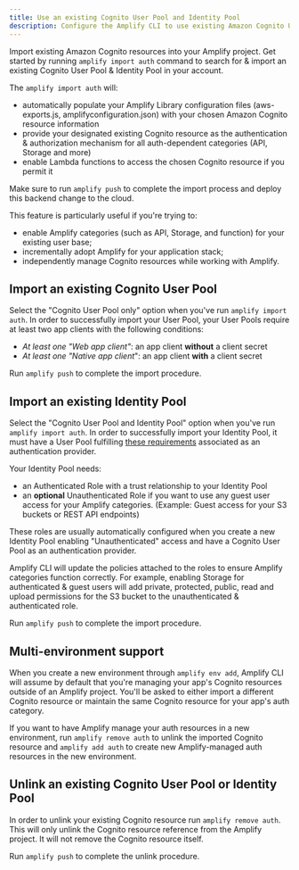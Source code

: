 ```yaml
---
title: Use an existing Cognito User Pool and Identity Pool
description: Configure the Amplify CLI to use existing Amazon Cognito User Pool and Identity Pool resources as an authentication & authorization mechanism for other Amplify categories. (API, Storage, and more)
---
```


Import existing Amazon Cognito resources into your Amplify project. Get started by running `amplify import auth` command to search for & import an existing Cognito User Pool & Identity Pool in your account. 

The `amplify import auth` will:
* automatically populate your Amplify Library configuration files (aws-exports.js, amplifyconfiguration.json) with your chosen Amazon Cognito resource information 
* provide your designated existing Cognito resource as the authentication & authorization mechanism for all auth-dependent categories (API, Storage and more)
* enable Lambda functions to access the chosen Cognito resource if you permit it

Make sure to run `amplify push` to complete the import process and deploy this backend change to the cloud. 

This feature is particularly useful if you're trying to:
* enable Amplify categories (such as API, Storage, and function) for your existing user base;
* incrementally adopt Amplify for your application stack;
* independently manage Cognito resources while working with Amplify.

## Import an existing Cognito User Pool

Select the "Cognito User Pool only" option when you've run `amplify import auth`. In order to successfully import your User Pool, your User Pools require at least two app clients with the following conditions:
- *At least one "Web app client"*: an app client **without** a client secret
- *At least one "Native app client*": an app client **with** a client secret

Run `amplify push` to complete the import procedure.

## Import an existing Identity Pool

Select the "Cognito User Pool and Identity Pool" option when you've run `amplify import auth`. In order to successfully import your Identity Pool, it must have a User Pool fulfilling [these requirements](#import-an-existing-cognito-user-pool) associated as an authentication provider.

Your Identity Pool needs:
- an Authenticated Role with a trust relationship to your Identity Pool
- an **optional** Unauthenticated Role if you want to use any guest user access for your Amplify categories. (Example: Guest access for your S3 buckets or REST API endpoints)

These roles are usually automatically configured when you create a new Identity Pool enabling "Unauthenticated" access and have a Cognito User Pool as an authentication provider.

Amplify CLI will update the policies attached to the roles to ensure Amplify categories function correctly. For example, enabling Storage for authenticated & guest users will add private, protected, public, read and upload permissions for the S3 bucket to the unauthenticated & authenticated role.

Run `amplify push` to complete the import procedure.

## Multi-environment support

When you create a new environment through `amplify env add`, Amplify CLI will assume by default that you're managing your app's Cognito resources outside of an Amplify project. You'll be asked to either import a different Cognito resource or maintain the same Cognito resource for your app's auth category.

If you want to have Amplify manage your auth resources in a new environment, run `amplify remove auth` to unlink the imported Cognito resource and `amplify add auth` to create new Amplify-managed auth resources in the new environment.

## Unlink an existing Cognito User Pool or Identity Pool

In order to unlink your existing Cognito resource run `amplify remove auth`. This will only unlink the Cognito resource reference from the Amplify project. It will not remove the Cognito resource itself. 

Run `amplify push` to complete the unlink procedure.